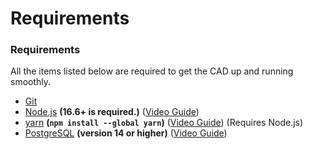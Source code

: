 # Requirements

### Requirements[​](https://cad-docs.caspertheghost.me/docs/installations/methods/standalone#requirements) <a href="#requirements" id="requirements"></a>

All the items listed below are required to get the CAD up and running smoothly.

* [Git](https://git-scm.com/downloads)
* [Node.js](https://nodejs.org/) **(16.6+ is required.)** ([Video Guide](https://youtu.be/rp308wNdXU8))
* [yarn](https://npmjs.com/package/yarn) **(`npm install --global yarn`)** ([Video Guide](https://youtu.be/rp308wNdXU8)) (Requires Node.js)
* [PostgreSQL](https://www.postgresql.org/download/) **(version 14 or higher)** ([Video Guide](https://www.youtube.com/watch?v=ZKWZvafvqwM))
